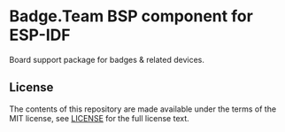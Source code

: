 # Badge.Team BSP component for ESP-IDF

Board support package for badges & related devices.

## License

The contents of this repository are made available under the terms of the MIT license, see [LICENSE](LICENSE) for the full license text.
